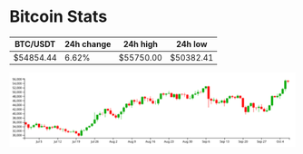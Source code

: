 # Bitcoin Stats

BTC/USDT|24h change|24h high|24h low|
|---|---|---|---|
|$54854.44|6.62%|$55750.00|$50382.41|

<img src="./chart.svg">
